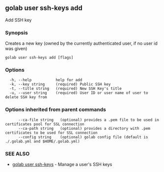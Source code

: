 ## golab user ssh-keys add

Add SSH key

### Synopsis


Creates a new key (owned by the currently authenticated user, if no user id was given)

```
golab user ssh-keys add [flags]
```

### Options

```
  -h, --help           help for add
  -k, --key string     (required) Public SSH key
  -t, --title string   (required) New SSH Key's title
  -u, --user string    (required) User ID or user name of user to delete SSH key from
```

### Options inherited from parent commands

```
      --ca-file string   (optional) provides a .pem file to be used in certificates pool for SSL connection
      --ca-path string   (optional) provides a directory with .pem certificates to be used for SSL connection
      --config string    (optional) golab config file (default is ./.golab.yml and $HOME/.golab.yml)
```

### SEE ALSO
* [golab user ssh-keys](golab_user_ssh-keys.md)	 - Manage a user's SSH keys

